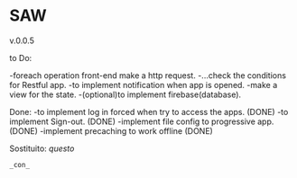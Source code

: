 # SAW
v.0.0.5

to Do:

-foreach operation front-end make a http request.
-...check the conditions for Restful app.
-to implement notification when app is opened.
-make a view for the state.
-(optional)to implement firebase(database).

Done:
-to implement log in forced when try to access the apps. (DONE)
-to implement Sign-out. (DONE)
-implement file config to progressive app. (DONE)
-implement precaching to work offline (DONE)

Sostituito:
    _questo_
<!-- <script type="module">
import styles from './src/styles.css' assert { type: "css" };
document.adoptedStyleSheets = [styles];
</script> -->
    _con_
<link rel="stylesheet" href="./src/styles.css">
